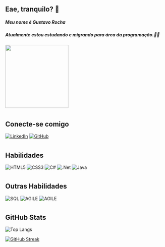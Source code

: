 ## Eae, tranquilo? 👋
##### Meu nome é Gustavo Rocha
##### Atualmente estou estudando e migrando para área da programação.👨‍💻 

<p align="left">
  <img src="https://media.giphy.com/media/bGgsc5mWoryfgKBx1u/giphy.gif" height="200" widht="200"> 
</p>

#

## Conecte-se comigo
[![LinkedIn](https://img.shields.io/badge/LinkedIn-000?style=for-the-badge&logo=linkedin&logoColor=0E76A8)](linkedin.com/in/gustavo-rocha-tec)
[![GitHub](https://img.shields.io/badge/GitHub-000?style=for-the-badge&logo=GitHub&logoColor=0E76A8)](https://github.com/Gustavo-GRB)
#

## Habilidades
![HTML5](https://img.shields.io/badge/HTML5-000?style=for-the-badge&logo=html5) 
![CSS3](https://img.shields.io/badge/CSS3-000?style=for-the-badge&logo=css3&logoColor=264CE4)
![C#](https://img.shields.io/badge/C%23-000?style=for-the-badge&logo=c-sharp&logoColor=823085)
![.Net](https://img.shields.io/badge/.NET-000?style=for-the-badge&logo=.net)
![Java](https://img.shields.io/badge/Java-000?style=for-the-badge&logo=java)
#
## Outras Habilidades
![SQL](https://img.shields.io/badge/SQL-000?style=for-the-badge&logo=sql) 
![AGILE](https://img.shields.io/badge/Scrum-4A90E2?style=for-the-badge&logo=sql) 
![AGILE](https://img.shields.io/badge/Kanban-F9A825?style=for-the-badge&logo=sql)   
#

## GitHub Stats

![Top Langs](https://github-readme-stats-git-masterrstaa-rickstaa.vercel.app/api/top-langs/?username=Gustavo-GRB&layout=compact&bg_color=000&border_color=4B0082&title_color=0000FFF&text_color=FFF)

[![GitHub Streak](https://streak-stats.demolab.com/?user=Gustavo-GRB&theme=windows-dark&background=000&border=4B0082&dates=FFF)](https://git.io/streak-stats)

#



